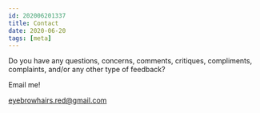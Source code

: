 ```yaml
---
id: 202006201337
title: Contact
date: 2020-06-20
tags: [meta]
---
```


Do you have any questions, concerns, comments, critiques, compliments, complaints, and/or any other type of feedback?

Email me!

[eyebrowhairs.red@gmail.com](mailto:eyebrowhairs.red@gmail.com)

